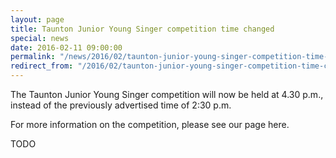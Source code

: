 ```yaml
---
layout: page
title: Taunton Junior Young Singer competition time changed
special: news
date: 2016-02-11 09:00:00
permalink: "/news/2016/02/taunton-junior-young-singer-competition-time-changed"
redirect_from: "/2016/02/taunton-junior-young-singer-competition-time-changed"
---
```


The Taunton Junior Young Singer competition will now be held at 4.30 p.m., instead of the previously advertised time of 2:30 p.m.

For more information on the competition, please see our page here.

TODO
